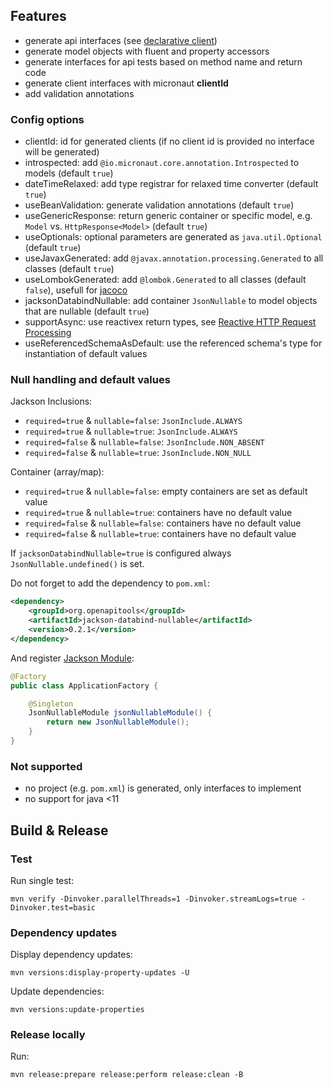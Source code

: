 ## Features

 * generate api interfaces (see [declarative client](https://docs.micronaut.io/2.1.3/guide/index.html#clientAnnotation))
 * generate model objects with fluent and property accessors
 * generate interfaces for api tests based on method name and return code
 * generate client interfaces with micronaut **clientId**
 * add validation annotations

### Config options

 * clientId: id for generated clients (if no client id is provided no interface will be generated)
 * introspected: add `@io.micronaut.core.annotation.Introspected` to models (default `true`)
 * dateTimeRelaxed: add type registrar for relaxed time converter (default `true`)
 * useBeanValidation: generate validation annotations (default `true`)
 * useGenericResponse: return generic container or specific model, e.g. `Model` vs. `HttpResponse<Model>` (default `true`)
 * useOptionals: optional parameters are generated as `java.util.Optional` (default `true`)
 * useJavaxGenerated: add `@javax.annotation.processing.Generated` to all classes (default `true`)
 * useLombokGenerated: add `@lombok.Generated` to all classes (default `false`), usefull for [jacoco](https://github.com/jacoco/jacoco/pull/731)
 * jacksonDatabindNullable: add container `JsonNullable` to model objects that are nullable (default `true`)
 * supportAsync: use reactivex return types, see [Reactive HTTP Request Processing](https://docs.micronaut.io/2.1.3/guide/index.html#reactiveServer)
 * useReferencedSchemaAsDefault: use the referenced schema's type for instantiation of default values 

### Null handling and default values

Jackson Inclusions:
 * `required=true` & `nullable=false`: `JsonInclude.ALWAYS`
 * `required=true` & `nullable=true`: `JsonInclude.ALWAYS`
 * `required=false` & `nullable=false`: `JsonInclude.NON_ABSENT`
 * `required=false` & `nullable=true`: `JsonInclude.NON_NULL`

Container (array/map):
 * `required=true` & `nullable=false`: empty containers are set as default value
 * `required=true` & `nullable=true`:  containers have no default value
 * `required=false` & `nullable=false`: containers have no default value
 * `required=false` & `nullable=true`: containers have no default value
 
If `jacksonDatabindNullable=true` is configured always `JsonNullable.undefined()` is set.

Do not forget to add the dependency to `pom.xml`:
```xml
<dependency>
	<groupId>org.openapitools</groupId>
	<artifactId>jackson-databind-nullable</artifactId>
	<version>0.2.1</version>
</dependency>
```

And register [Jackson Module](https://github.com/OpenAPITools/jackson-databind-nullable):
```java
@Factory
public class ApplicationFactory {

	@Singleton
	JsonNullableModule jsonNullableModule() {
		return new JsonNullableModule();
	}
}
```

### Not supported

 * no project (e.g. `pom.xml`) is generated, only interfaces to implement
 * no support for java <11

## Build & Release

### Test

Run single test:
```
mvn verify -Dinvoker.parallelThreads=1 -Dinvoker.streamLogs=true -Dinvoker.test=basic
```

### Dependency updates

Display dependency updates:
```
mvn versions:display-property-updates -U
```

Update dependencies:
```
mvn versions:update-properties
```

### Release locally

Run:
```
mvn release:prepare release:perform release:clean -B
```
